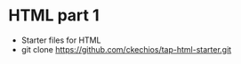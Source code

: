 # HTML part 1

- Starter files for HTML
- git clone https://github.com/ckechios/tap-html-starter.git
